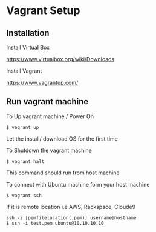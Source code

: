 # Vagrant Setup

## Installation 

Install Virtual Box

 https://www.virtualbox.org/wiki/Downloads

Install Vagrant

 https://www.vagrantup.com/

## Run vagrant machine

To Up vagrant machine / Power On
    
    $ vagrant up

Let the install/ download OS for the first time 


To Shutdown the vagrant machine
    
    $ vagrant halt

This command should run from host machine


To connect with Ubuntu machine form your host machine
    
    $ vagrant ssh

If it is remote location i.e AWS, Rackspace, Cloude9
    
    ssh -i [pemfilelocation(.pem)] username@hostname
    $ ssh -i test.pem ubuntu@10.10.10.10





